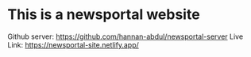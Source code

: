 # This is a newsportal website
Github server: https://github.com/hannan-abdul/newsportal-server
Live Link: https://newsportal-site.netlify.app/


